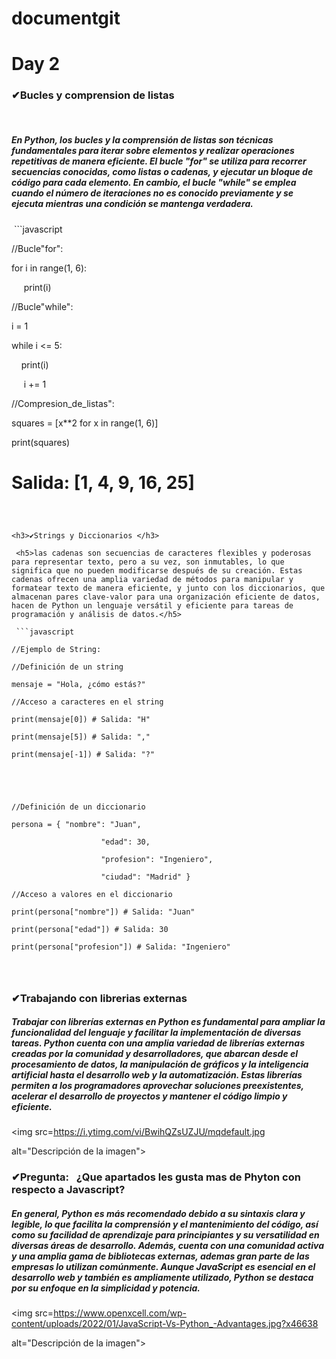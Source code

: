# documentgit


<h1>Day 2</h1>

<h3>✔Bucles y comprension de listas</h3>

 <h5>En Python, los bucles y la comprensión de listas son técnicas fundamentales para iterar sobre elementos y realizar operaciones repetitivas de manera eficiente. El bucle "for" se utiliza para recorrer secuencias conocidas, como listas o cadenas, y ejecutar un bloque de código para cada elemento. En cambio, el bucle "while" se emplea cuando el número de iteraciones no es conocido previamente y se ejecuta mientras una condición se mantenga verdadera. </h5>

  

 ```javascript

//Bucle"for":

for i in range(1, 6):

     print(i)

  

//Bucle"while":

i = 1

while i <= 5:

    print(i)

     i += 1

//Compresion_de_listas":

squares = [x**2 for x in range(1, 6)]

print(squares)

# Salida: [1, 4, 9, 16, 25]

```

  

<h3>✔Strings y Diccionarios </h3>

 <h5>las cadenas son secuencias de caracteres flexibles y poderosas para representar texto, pero a su vez, son inmutables, lo que significa que no pueden modificarse después de su creación. Estas cadenas ofrecen una amplia variedad de métodos para manipular y formatear texto de manera eficiente, y junto con los diccionarios, que almacenan pares clave-valor para una organización eficiente de datos, hacen de Python un lenguaje versátil y eficiente para tareas de programación y análisis de datos.</h5>

 ```javascript

//Ejemplo de String:

//Definición de un string

mensaje = "Hola, ¿cómo estás?"

//Acceso a caracteres en el string

print(mensaje[0]) # Salida: "H"

print(mensaje[5]) # Salida: ","

print(mensaje[-1]) # Salida: "?"

  
  
  

//Definición de un diccionario

persona = { "nombre": "Juan",

                    "edad": 30,

                    "profesion": "Ingeniero",

                    "ciudad": "Madrid" }

//Acceso a valores en el diccionario

print(persona["nombre"]) # Salida: "Juan"

print(persona["edad"]) # Salida: 30

print(persona["profesion"]) # Salida: "Ingeniero"

  
  

```

  

<h3>✔Trabajando con librerias externas </h3>

<h5>Trabajar con librerías externas en Python es fundamental para ampliar la funcionalidad del lenguaje y facilitar la implementación de diversas tareas. Python cuenta con una amplia variedad de librerías externas creadas por la comunidad y desarrolladores, que abarcan desde el procesamiento de datos, la manipulación de gráficos y la inteligencia artificial hasta el desarrollo web y la automatización. Estas librerías permiten a los programadores aprovechar soluciones preexistentes, acelerar el desarrollo de proyectos y mantener el código limpio y eficiente.</h5>

<img src=https://i.ytimg.com/vi/BwihQZsUZJU/mqdefault.jpg

alt="Descripción de la imagen">

  

<h3>✔Pregunta:   ¿Que apartados les gusta mas de Phyton con respecto a Javascript? </h3>

<h5>En general, Python es más recomendado debido a su sintaxis clara y legible, lo que facilita la comprensión y el mantenimiento del código, así como su facilidad de aprendizaje para principiantes y su versatilidad en diversas áreas de desarrollo. Además, cuenta con una comunidad activa y una amplia gama de bibliotecas externas, ademas gran parte de las empresas lo utilizan comúnmente. Aunque JavaScript es esencial en el desarrollo web y también es ampliamente utilizado, Python se destaca por su enfoque en la simplicidad y potencia.</h5>

  

<img src=https://www.openxcell.com/wp-content/uploads/2022/01/JavaScript-Vs-Python_-Advantages.jpg?x46638

alt="Descripción de la imagen">
 



































































